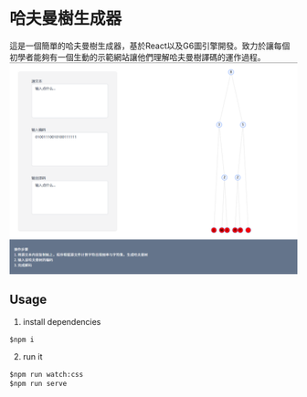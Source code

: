 # 哈夫曼樹生成器
這是一個簡單的哈夫曼樹生成器，基於React以及G6圖引擎開發。致力於讓每個初學者能夠有一個生動的示範網站讓他們理解哈夫曼樹譯碼的運作過程。
![demo](https://github.com/DevRickLin/Huffman/blob/master/public/demo.png?raw=true)
## Usage
1. install dependencies
```
$npm i
```
2. run it
```
$npm run watch:css
$npm run serve
```
